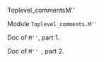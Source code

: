 Toplevel_commentsM''

 Module `Toplevel_comments.M''`


Doc of `M''`, part 1.

Doc of `M''
`, part 2.